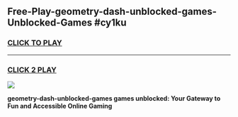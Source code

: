 
## Free-Play-geometry-dash-unblocked-games-Unblocked-Games #cy1ku
<h3>
<a href="https://news.freeplayer.one?title=geometry-dash-unblocked-games&ref=8M">CLICK TO PLAY</a></h3>
<hr>

<h3>
<a href="https://news.freeplayer.one?title=geometry-dash-unblocked-games&ref=8M">CLICK 2 PLAY</a>
  
</h3>

<a href="https://news.freeplayer.one?title=geometry-dash-unblocked-games&ref=8M"><img src="https://clearcache.store/games.png"></a>


**geometry-dash-unblocked-games games unblocked: Your Gateway to Fun and Accessible Online Gaming**
